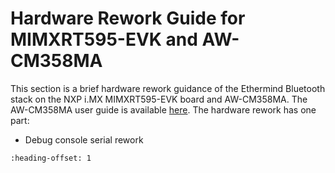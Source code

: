 # Hardware Rework Guide for MIMXRT595-EVK and AW-CM358MA

This section is a brief hardware rework guidance of the Ethermind Bluetooth stack on the NXP i.MX MIMXRT595-EVK board and AW-CM358MA. The AW-CM358MA user guide is available [here](https://www.azurewave.com/img/nxp/AW-CM358MA_DS_DF_E_STD.pdf). The hardware rework has one part:

-   Debug console serial rework


```{include} ../topics/hardware_rework_014.md
:heading-offset: 1
```

